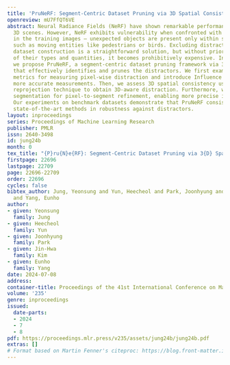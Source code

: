 ```yaml
---
title: 'PruNeRF: Segment-Centric Dataset Pruning via 3D Spatial Consistency'
openreview: mU7FfQT6VE
abstract: Neural Radiance Fields (NeRF) have shown remarkable performance in learning
  3D scenes. However, NeRF exhibits vulnerability when confronted with distractors
  in the training images – unexpected objects are present only within specific views,
  such as moving entities like pedestrians or birds. Excluding distractors during
  dataset construction is a straightforward solution, but without prior knowledge
  of their types and quantities, it becomes prohibitively expensive. In this paper,
  we propose PruNeRF, a segment-centric dataset pruning framework via 3D spatial consistency,
  that effectively identifies and prunes the distractors. We first examine existing
  metrics for measuring pixel-wise distraction and introduce Influence Functions for
  more accurate measurements. Then, we assess 3D spatial consistency using a depth-based
  reprojection technique to obtain 3D-aware distraction. Furthermore, we incorporate
  segmentation for pixel-to-segment refinement, enabling more precise identification.
  Our experiments on benchmark datasets demonstrate that PruNeRF consistently outperforms
  state-of-the-art methods in robustness against distractors.
layout: inproceedings
series: Proceedings of Machine Learning Research
publisher: PMLR
issn: 2640-3498
id: jung24b
month: 0
tex_title: "{P}ru{N}e{RF}: Segment-Centric Dataset Pruning via 3{D} Spatial Consistency"
firstpage: 22696
lastpage: 22709
page: 22696-22709
order: 22696
cycles: false
bibtex_author: Jung, Yeonsung and Yun, Heecheol and Park, Joonhyung and Kim, Jin-Hwa
  and Yang, Eunho
author:
- given: Yeonsung
  family: Jung
- given: Heecheol
  family: Yun
- given: Joonhyung
  family: Park
- given: Jin-Hwa
  family: Kim
- given: Eunho
  family: Yang
date: 2024-07-08
address:
container-title: Proceedings of the 41st International Conference on Machine Learning
volume: '235'
genre: inproceedings
issued:
  date-parts:
  - 2024
  - 7
  - 8
pdf: https://proceedings.mlr.press/v235/assets/jung24b/jung24b.pdf
extras: []
# Format based on Martin Fenner's citeproc: https://blog.front-matter.io/posts/citeproc-yaml-for-bibliographies/
---
```

